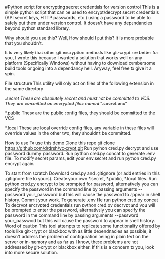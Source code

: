 #Python script for encrypting secret credentials for version control
This is a simple python script that can be used to encrypt/decrypt secret credentials (API secret keys, HTTP passwords, etc.) using a password to be able to safely put them under version control. It doesn't have any dependancies beyond python standard library.

Why should you use this?
Well, How should I put this? It is more probable that you shouldn't.

It is very likely that other git encryption methods like git-crypt are better for you, I wrote this because I wanted a solution that works well on any platform (Specifically Windows) without having to download cumbersome build tools or going into a dependancy hell. Anyway, feel free to give it a spin.

File structure
This utility will only act on files of the following extension in the same directory

*.secret
These are absolutely secret and must not be committed to VCS. They are committed as encrypted files named “*.secret.enc”

*.public
These are the public config files, they should be committed to the VCS

*.local
These are local override config files, any variable in these files will override values in the other two, they shouldn’t be committed.

How to use
To use this demo
Clone this repo git clone https://github.com/drdrsh/vc-crypt.git
Run python cred.py decrypt and use password dummy_password.
Run python cred.py concat to generate .env file.
To modify secret params, edit your env.secret and run python cred.py encrypt again.

To start from scratch
Download cred.py and .gitignore (or add entries in this .gitignore file to yours).
Create your own *.secret, *.public, *.local files.
Run  python cred.py encrypt to be prompted for password, alternatively you can specify the password in the command line by passing arguments --password your_password but this will cause the password to appear in shell history.
Commit your work.
To generate .env file run python cred.py concat
To decrypt encrypted credentials run python cred.py decrypt and you will be prompted to enter the password, alternatively you can specify the password in the command line by passing arguments --password your_password but this will cause the password to appear in shell history.
Word of caution
This tool attempts to replicate some functionality offered by tools like git-crypt or blackbox with as little dependnacies as possible, it doesn't address the problem of configuration being in plain text on the server or in-memory and as far as I know, these problems are not addressed by git-crypt or blackbox either. If this is a concern to you, look into more secure solution.
